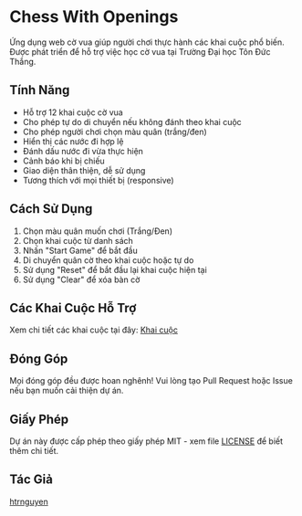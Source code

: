 # Chess With Openings

Ứng dụng web cờ vua giúp người chơi thực hành các khai cuộc phổ biến. Được phát triển để hỗ trợ việc học cờ vua tại Trường Đại học Tôn Đức Thắng.

## Tính Năng

- Hỗ trợ 12 khai cuộc cờ vua
- Cho phép tự do di chuyển nếu không đánh theo khai cuộc
- Cho phép người chơi chọn màu quân (trắng/đen)
- Hiển thị các nước đi hợp lệ
- Đánh dấu nước đi vừa thực hiện
- Cảnh báo khi bị chiếu
- Giao diện thân thiện, dễ sử dụng
- Tương thích với mọi thiết bị (responsive)

## Cách Sử Dụng

1. Chọn màu quân muốn chơi (Trắng/Đen)
2. Chọn khai cuộc từ danh sách
3. Nhấn "Start Game" để bắt đầu
4. Di chuyển quân cờ theo khai cuộc hoặc tự do
5. Sử dụng "Reset" để bắt đầu lại khai cuộc hiện tại
6. Sử dụng "Clear" để xóa bàn cờ

## Các Khai Cuộc Hỗ Trợ

Xem chi tiết các khai cuộc tại đây: [Khai cuộc](./document/Khai_cuoc.pdf)

## Đóng Góp

Mọi đóng góp đều được hoan nghênh! Vui lòng tạo Pull Request hoặc Issue nếu bạn muốn cải thiện dự án.

## Giấy Phép

Dự án này được cấp phép theo giấy phép MIT - xem file [LICENSE](LICENSE) để biết thêm chi tiết.

## Tác Giả

[htrnguyen](https://github.com/htrnguyen)
